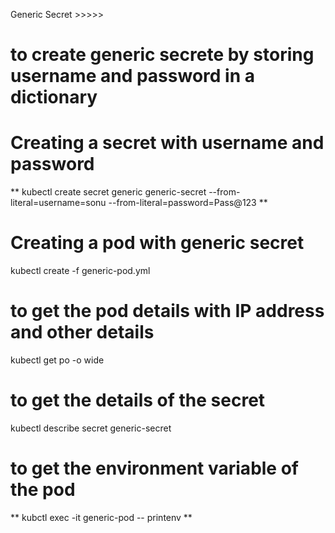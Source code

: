 Generic Secret >>>>>
# to create generic secrete by storing username and password in a dictionary

# Creating a secret with username and password
** kubectl create secret generic generic-secret --from-literal=username=sonu --from-literal=password=Pass@123 **

# Creating a pod with generic secret
kubectl create -f generic-pod.yml

# to get the pod details with IP address and other details
kubectl get po -o wide 

# to get the details of the secret
kubectl describe secret generic-secret

# to get the environment variable of the pod
** kubctl exec -it generic-pod -- printenv **